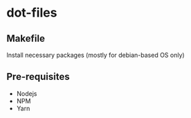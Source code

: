 # dot-files

## Makefile
Install necessary packages (mostly for debian-based OS only)

## Pre-requisites

- Nodejs
- NPM
- Yarn

